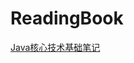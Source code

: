 # ReadingBook
<a href="https://github.com/yangxingAi/ReadingBook/blob/master/Java%E6%A0%B8%E5%BF%83%E6%8A%80%E6%9C%AF%E5%9F%BA%E7%A1%80/java%E6%A0%B8%E5%BF%83%E6%8A%80%E6%9C%AF%E8%AF%BB%E4%B9%A6%E7%AC%94%E8%AE%B0.md">Java核心技术基础笔记</a>
